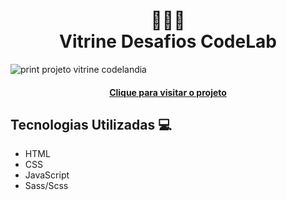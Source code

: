 <h1 align="center">
 👨🏻‍💻<br>Vitrine Desafios CodeLab
</h1>

![print projeto vitrine codelandia](https://github.com/user-attachments/assets/84cc92d9-bfc6-4a49-a68e-037a3ec26adb)

<h4 align="center"><a href="https://gabrielalencs.github.io/Site-Desafios-CodeLab/">Clique para visitar o projeto</a></h4>

 <h2>Tecnologias Utilizadas 💻</h2>
 
 - HTML
 - CSS
 - JavaScript
 - Sass/Scss
